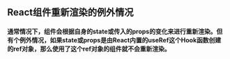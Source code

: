 ## React组件重新渲染的例外情况

#### 通常情况下，组件会根据自身的state或传入的props的变化来进行重新渲染。但有个例外情况，如果state或props是由React内置的useRef这个Hook函数创建的ref对象，那么使用了这个ref对象的组件就不会重新渲染。
